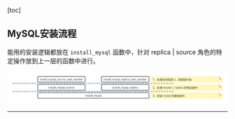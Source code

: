 [toc]


## MySQL安装流程

能用的安装逻辑都放在 `install_mysql` 函数中，针对 replica | source 角色的特定操作放到上一层的函数中进行。

![](../imgs/install-mysql-source-replica-desgin.svg)

---
